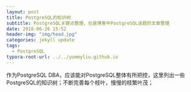 ```yaml
---
layout: post
title: PostgreSQL的知识树
subtitle: PostgreSQL关键点整理，也是博客中PostgreSQL话题的文章整理
date: 2018-06-26 15:52
header-img: "img/head.jpg"
categories: jekyll update
tags:
  - PostgreSQL
typora-root-url: ../../yummyliu.github.io
---
```


作为PostgreSQL DBA，应该能对PostgreSQL整体有所把控，这里列出一些PostgreSQL的知识树；不断完善每个枝叶，慢慢的枝繁叶茂；

